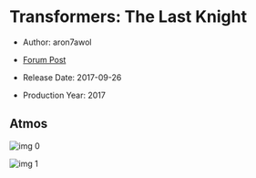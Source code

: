 # Transformers: The Last Knight

* Author: aron7awol

* [Forum Post](https://www.avsforum.com/threads/bass-eq-for-filtered-movies.2995212/post-56735602)

* Release Date: 2017-09-26
* Production Year: 2017

## Atmos

![img 0](https://i.imgur.com/9xVfLfW.jpg)

![img 1](https://i.imgur.com/bthONIc.jpg)

